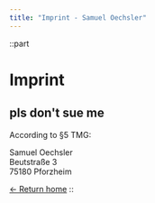 ```yaml
---
title: "Imprint - Samuel Oechsler"
---
```


::part
# Imprint

## pls don't sue me

According to §5 TMG:

Samuel Oechsler  
Beutstraße 3  
75180 Pforzheim

[&larr; Return home](/)
::